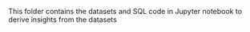 This folder contains the datasets and SQL code in Jupyter notebook to derive insights from the datasets
